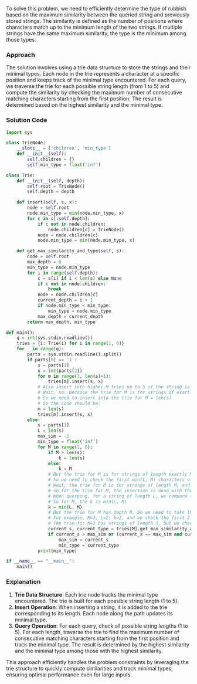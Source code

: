 To solve this problem, we need to efficiently determine the type of rubbish based on the maximum similarity between the queried string and previously stored strings. The similarity is defined as the number of positions where characters match up to the minimum length of the two strings. If multiple strings have the same maximum similarity, the type is the minimum among those types.

### Approach
The solution involves using a trie data structure to store the strings and their minimal types. Each node in the trie represents a character at a specific position and keeps track of the minimal type encountered. For each query, we traverse the trie for each possible string length (from 1 to 5) and compute the similarity by checking the maximum number of consecutive matching characters starting from the first position. The result is determined based on the highest similarity and the minimal type.

### Solution Code
```python
import sys

class TrieNode:
    __slots__ = ['children', 'min_type']
    def __init__(self):
        self.children = {}
        self.min_type = float('inf')

class Trie:
    def __init__(self, depth):
        self.root = TrieNode()
        self.depth = depth

    def insert(self, s, x):
        node = self.root
        node.min_type = min(node.min_type, x)
        for c in s[:self.depth]:
            if c not in node.children:
                node.children[c] = TrieNode()
            node = node.children[c]
            node.min_type = min(node.min_type, x)

    def get_max_similarity_and_type(self, s):
        node = self.root
        max_depth = 0
        min_type = node.min_type
        for i in range(self.depth):
            c = s[i] if i < len(s) else None
            if c not in node.children:
                break
            node = node.children[c]
            current_depth = i + 1
            if node.min_type < min_type:
                min_type = node.min_type
            max_depth = current_depth
        return max_depth, min_type

def main():
    q = int(sys.stdin.readline())
    tries = {i: Trie(i) for i in range(1, 6)}
    for _ in range(q):
        parts = sys.stdin.readline().split()
        if parts[0] == '1':
            s = parts[1]
            x = int(parts[2])
            for m in range(1, len(s)+1):
                tries[m].insert(s, x)
            # Also insert into higher M tries up to 5 if the string is shorter
            # Wait, no. Because the trie for M is for strings of exactly length M.
            # So we need to insert into the trie for M = len(s)
            # So the code should be:
            m = len(s)
            tries[m].insert(s, x)
        else:
            s = parts[1]
            L = len(s)
            max_sim = -1
            min_type = float('inf')
            for M in range(1, 6):
                if M > len(s):
                    k = len(s)
                else:
                    k = M
                # But the trie for M is for strings of length exactly M.
                # So we need to check the first min(L, M) characters of s against the trie for M.
                # Wait, the trie for M is for strings of length M, and when inserting, they have exactly M characters.
                # So for the trie for M, the insertion is done with the first M characters of the string (the entire string).
                # When querying, for a string of length L, we compare the first min(L, M) characters with the trie for M (which has strings of length M).
                # So for M, the k is min(L, M)
                k = min(L, M)
                # But the trie for M has depth M. So we need to take the first k characters of s and traverse the trie.
                # For example, M=3, L=2: k=2, and we check the first 2 characters of s against the trie for M=3.
                # The trie for M=3 has strings of length 3, but we check only the first k=2 characters.
                current_s, current_type = tries[M].get_max_similarity_and_type(s[:k])
                if current_s > max_sim or (current_s == max_sim and current_type < min_type):
                    max_sim = current_s
                    min_type = current_type
            print(min_type)

if __name__ == "__main__":
    main()
```

### Explanation
1. **Trie Data Structure**: Each trie node tracks the minimal type encountered. The trie is built for each possible string length (1 to 5).
2. **Insert Operation**: When inserting a string, it is added to the trie corresponding to its length. Each node along the path updates its minimal type.
3. **Query Operation**: For each query, check all possible string lengths (1 to 5). For each length, traverse the trie to find the maximum number of consecutive matching characters starting from the first position and track the minimal type. The result is determined by the highest similarity and the minimal type among those with the highest similarity.

This approach efficiently handles the problem constraints by leveraging the trie structure to quickly compute similarities and track minimal types, ensuring optimal performance even for large inputs.